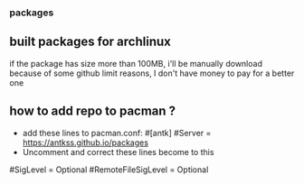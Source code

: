 ### packages
## built packages for archlinux
if the package has size more than 100MB, i'll be manually download because of some github limit reasons, I don't have money to pay for a better one 
## how to add repo to pacman ?
- add these lines to pacman.conf:
#[antk]
#Server = https://antkss.github.io/packages
- Uncomment and correct these lines become to this
  
#SigLevel    = Optional
#RemoteFileSigLevel = Optional
  
